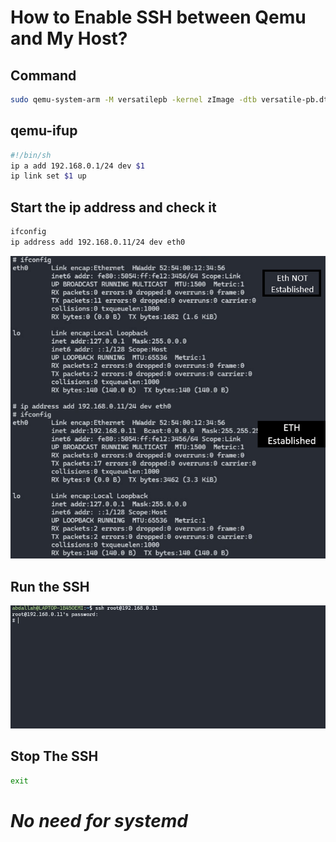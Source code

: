 # How to Enable SSH between Qemu and My Host?


## Command
```bash
sudo qemu-system-arm -M versatilepb -kernel zImage -dtb versatile-pb.dtb -drive file=rootfs.ext2,if=scsi,format=raw -append "rootwait root=/dev/sda console=ttyAMA0,115200"  -net nic,model=rtl8139  -nographic -net tap,script=/home/abdallah/x-tools/qemu-ifup
```
## qemu-ifup
```bash
#!/bin/sh
ip a add 192.168.0.1/24 dev $1
ip link set $1 up
```
## Start the ip address and check it
```bash
ifconfig
ip address add 192.168.0.11/24 dev eth0
```
![alt text](Screen1.png)

## Run the SSH
![alt text](<WhatsApp Image 2024-03-28 at 17.36.14_a3ffadb3.jpg>)

## Stop The SSH
```bash
exit
``` 

# *No need for systemd*
